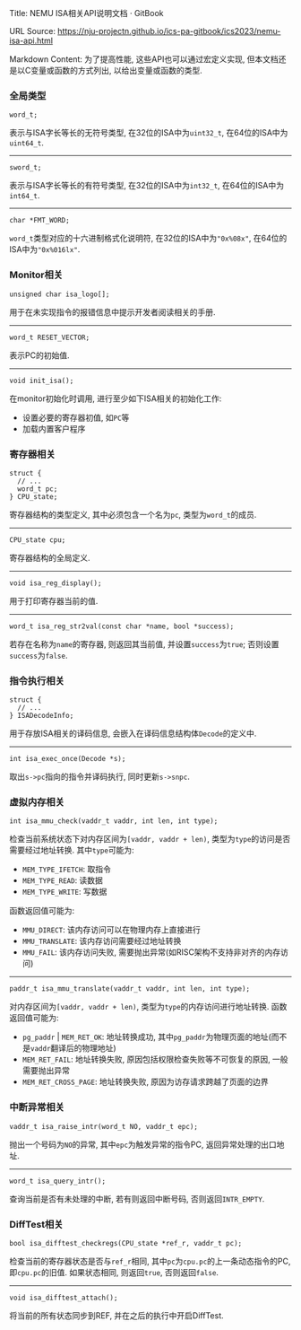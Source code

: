 Title: NEMU ISA相关API说明文档 · GitBook

URL Source: https://nju-projectn.github.io/ics-pa-gitbook/ics2023/nemu-isa-api.html

Markdown Content:
为了提高性能, 这些API也可以通过宏定义实现, 但本文档还是以C变量或函数的方式列出, 以给出变量或函数的类型.

### 全局类型

```
word_t;
```

表示与ISA字长等长的无符号类型, 在32位的ISA中为`uint32_t`, 在64位的ISA中为`uint64_t`.

* * *

```
sword_t;
```

表示与ISA字长等长的有符号类型, 在32位的ISA中为`int32_t`, 在64位的ISA中为`int64_t`.

* * *

```
char *FMT_WORD;
```

`word_t`类型对应的十六进制格式化说明符, 在32位的ISA中为`"0x%08x"`, 在64位的ISA中为`"0x%016lx"`.

### Monitor相关

```
unsigned char isa_logo[];
```

用于在未实现指令的报错信息中提示开发者阅读相关的手册.

* * *

```
word_t RESET_VECTOR;
```

表示PC的初始值.

* * *

```
void init_isa();
```

在monitor初始化时调用, 进行至少如下ISA相关的初始化工作:

*   设置必要的寄存器初值, 如`PC`等
*   加载内置客户程序

### 寄存器相关

```
struct {
  // ...
  word_t pc;
} CPU_state;
```

寄存器结构的类型定义, 其中必须包含一个名为`pc`, 类型为`word_t`的成员.

* * *

```
CPU_state cpu;
```

寄存器结构的全局定义.

* * *

```
void isa_reg_display();
```

用于打印寄存器当前的值.

* * *

```
word_t isa_reg_str2val(const char *name, bool *success);
```

若存在名称为`name`的寄存器, 则返回其当前值, 并设置`success`为`true`; 否则设置`success`为`false`.

### 指令执行相关

```
struct {
  // ...
} ISADecodeInfo;
```

用于存放ISA相关的译码信息, 会嵌入在译码信息结构体`Decode`的定义中.

* * *

```
int isa_exec_once(Decode *s);
```

取出`s->pc`指向的指令并译码执行, 同时更新`s->snpc`.

### 虚拟内存相关

```
int isa_mmu_check(vaddr_t vaddr, int len, int type);
```

检查当前系统状态下对内存区间为`[vaddr, vaddr + len)`, 类型为`type`的访问是否需要经过地址转换. 其中`type`可能为:

*   `MEM_TYPE_IFETCH`: 取指令
*   `MEM_TYPE_READ`: 读数据
*   `MEM_TYPE_WRITE`: 写数据

函数返回值可能为:

*   `MMU_DIRECT`: 该内存访问可以在物理内存上直接进行
*   `MMU_TRANSLATE`: 该内存访问需要经过地址转换
*   `MMU_FAIL`: 该内存访问失败, 需要抛出异常(如RISC架构不支持非对齐的内存访问)

* * *

```
paddr_t isa_mmu_translate(vaddr_t vaddr, int len, int type);
```

对内存区间为`[vaddr, vaddr + len)`, 类型为`type`的内存访问进行地址转换. 函数返回值可能为:

*   `pg_paddr` | `MEM_RET_OK`: 地址转换成功, 其中`pg_paddr`为物理页面的地址(而不是`vaddr`翻译后的物理地址)
*   `MEM_RET_FAIL`: 地址转换失败, 原因包括权限检查失败等不可恢复的原因, 一般需要抛出异常
*   `MEM_RET_CROSS_PAGE`: 地址转换失败, 原因为访存请求跨越了页面的边界

### 中断异常相关

```
vaddr_t isa_raise_intr(word_t NO, vaddr_t epc);
```

抛出一个号码为`NO`的异常, 其中`epc`为触发异常的指令PC, 返回异常处理的出口地址.

* * *

```
word_t isa_query_intr();
```

查询当前是否有未处理的中断, 若有则返回中断号码, 否则返回`INTR_EMPTY`.

### DiffTest相关

```
bool isa_difftest_checkregs(CPU_state *ref_r, vaddr_t pc);
```

检查当前的寄存器状态是否与`ref_r`相同, 其中`pc`为`cpu.pc`的上一条动态指令的PC, 即`cpu.pc`的旧值. 如果状态相同, 则返回`true`, 否则返回`false`.

* * *

```
void isa_difftest_attach();
```

将当前的所有状态同步到REF, 并在之后的执行中开启DiffTest.
